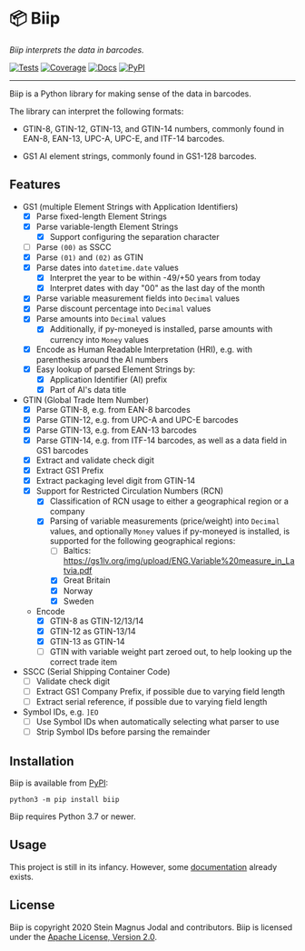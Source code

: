 # &#x1F4E6; Biip

*Biip interprets the data in barcodes.*

[![Tests](https://github.com/jodal/biip/workflows/Tests/badge.svg)](https://github.com/jodal/biip/actions?workflow=Tests)
[![Coverage](https://codecov.io/gh/jodal/biip/branch/master/graph/badge.svg)](https://codecov.io/gh/jodal/biip)
[![Docs](https://readthedocs.org/projects/biip/badge/?version=latest)](https://biip.readthedocs.io/en/latest/)
[![PyPI](https://img.shields.io/pypi/v/biip.svg)](https://pypi.org/project/biip/)

---

Biip is a Python library for making sense of the data in barcodes.

The library can interpret the following formats:

- GTIN-8, GTIN-12, GTIN-13, and GTIN-14 numbers,
  commonly found in EAN-8, EAN-13, UPC-A, UPC-E, and ITF-14 barcodes.

- GS1 AI element strings,
  commonly found in GS1-128 barcodes.

## Features

- GS1 (multiple Element Strings with Application Identifiers)
  - [x] Parse fixed-length Element Strings
  - [x] Parse variable-length Element Strings
    - [x] Support configuring the separation character
  - [ ] Parse `(00)` as SSCC
  - [x] Parse `(01)` and `(02)` as GTIN
  - [x] Parse dates into `datetime.date` values
    - [x] Interpret the year to be within -49/+50 years from today
    - [x] Interpret dates with day "00" as the last day of the month
  - [x] Parse variable measurement fields into `Decimal` values
  - [x] Parse discount percentage into `Decimal` values
  - [x] Parse amounts into `Decimal` values
    - [x] Additionally, if py-moneyed is installed,
          parse amounts with currency into `Money` values
  - [x] Encode as Human Readable Interpretation (HRI),
        e.g. with parenthesis around the AI numbers
  - [x] Easy lookup of parsed Element Strings by:
    - [x] Application Identifier (AI) prefix
    - [x] Part of AI's data title
- GTIN (Global Trade Item Number)
  - [x] Parse GTIN-8, e.g. from EAN-8 barcodes
  - [x] Parse GTIN-12, e.g. from UPC-A and UPC-E barcodes
  - [x] Parse GTIN-13, e.g. from EAN-13 barcodes
  - [x] Parse GTIN-14, e.g. from ITF-14 barcodes, as well as a data field in GS1 barcodes
  - [x] Extract and validate check digit
  - [x] Extract GS1 Prefix
  - [x] Extract packaging level digit from GTIN-14
  - [x] Support for Restricted Circulation Numbers (RCN)
    - [x] Classification of RCN usage to either a geographical region or a company
    - [x] Parsing of variable measurements (price/weight) into `Decimal`
      values, and optionally `Money` values if py-moneyed is installed, is
      supported for the following geographical regions:
      - [ ] Baltics: https://gs1lv.org/img/upload/ENG.Variable%20measure_in_Latvia.pdf
      - [x] Great Britain
      - [x] Norway
      - [x] Sweden
  - Encode
    - [x] GTIN-8 as GTIN-12/13/14
    - [x] GTIN-12 as GTIN-13/14
    - [x] GTIN-13 as GTIN-14
    - [ ] GTIN with variable weight part zeroed out, to help looking up the correct trade item
- SSCC (Serial Shipping Container Code)
  - [ ] Validate check digit
  - [ ] Extract GS1 Company Prefix, if possible due to varying field length
  - [ ] Extract serial reference, if possible due to varying field length
- Symbol IDs, e.g. `]EO`
  - [ ] Use Symbol IDs when automatically selecting what parser to use
  - [ ] Strip Symbol IDs before parsing the remainder

## Installation

Biip is available from [PyPI](https://pypi.org/project/biip/):

```
python3 -m pip install biip
```

Biip requires Python 3.7 or newer.

## Usage

This project is still in its infancy.
However, some [documentation](https://biip.readthedocs.io/) already exists.

## License

Biip is copyright 2020 Stein Magnus Jodal and contributors.
Biip is licensed under the
[Apache License, Version 2.0](https://www.apache.org/licenses/LICENSE-2.0).
